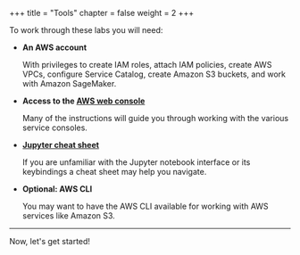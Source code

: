 +++
title = "Tools"
chapter = false
weight = 2
+++

To work through these labs you will need: 

 - **An AWS account**

     With privileges to create IAM roles, attach IAM policies, create AWS VPCs, configure Service Catalog, create Amazon S3 buckets, and work with Amazon SageMaker.

 - **Access to the [AWS web console](https://console.aws.amazon.com/console/home)**

     Many of the instructions will guide you through working with the various service consoles.  

 - **[Jupyter cheat sheet](https://www.edureka.co/blog/cheatsheets/jupyter-notebook-cheat-sheet)**

     If you are unfamiliar with the Jupyter notebook interface or its keybindings a cheat sheet may help you navigate.

 - **Optional: AWS CLI**

     You may want to have the AWS CLI available for working with AWS services like Amazon S3.

---

Now, let's get started!